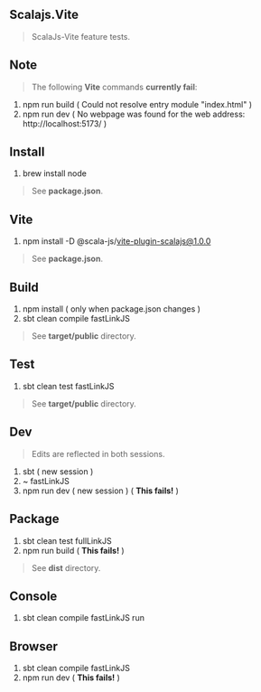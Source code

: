 Scalajs.Vite
------------
>ScalaJs-Vite feature tests.

Note
----
>The following **Vite** commands **currently fail**:
1. npm run build ( Could not resolve entry module "index.html" )
2. npm run dev ( No webpage was found for the web address: http://localhost:5173/ )

Install
-------
1. brew install node
>See **package.json**.

Vite
----
1. npm install -D @scala-js/vite-plugin-scalajs@1.0.0
>See **package.json**.

Build
-----
1. npm install ( only when package.json changes )
2. sbt clean compile fastLinkJS
>See **target/public** directory.

Test
----
1. sbt clean test fastLinkJS
>See **target/public** directory.

Dev
---
>Edits are reflected in both sessions.
1. sbt ( new session )
2. ~ fastLinkJS
3. npm run dev ( new session ) ( **This fails!** )

Package
-------
1. sbt clean test fullLinkJS
2. npm run build ( **This fails!** )
>See **dist** directory.

Console
-------
1. sbt clean compile fastLinkJS run

Browser
-------
1. sbt clean compile fastLinkJS
2. npm run dev ( **This fails!** )